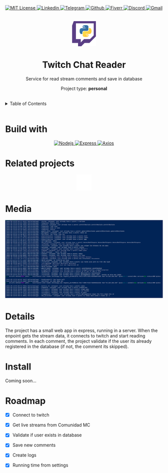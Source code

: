 <div><a href='https://github.com/darideveloper/twitch-chat-reader/blob/master/LICENSE' target='_blank'>
            <img src='https://img.shields.io/github/license/darideveloper/twitch-chat-reader.svg?style=for-the-badge' alt='MIT License' height='30px'/>
        </a><a href='https://www.linkedin.com/in/francisco-dari-hernandez-6456b6181/' target='_blank'>
                <img src='https://img.shields.io/static/v1?style=for-the-badge&message=LinkedIn&color=0A66C2&logo=LinkedIn&logoColor=FFFFFF&label=' alt='Linkedin' height='30px'/>
            </a><a href='https://t.me/darideveloper' target='_blank'>
                <img src='https://img.shields.io/static/v1?style=for-the-badge&message=Telegram&color=26A5E4&logo=Telegram&logoColor=FFFFFF&label=' alt='Telegram' height='30px'/>
            </a><a href='https://github.com/darideveloper' target='_blank'>
                <img src='https://img.shields.io/static/v1?style=for-the-badge&message=GitHub&color=181717&logo=GitHub&logoColor=FFFFFF&label=' alt='Github' height='30px'/>
            </a><a href='https://www.fiverr.com/darideveloper?up_rollout=true' target='_blank'>
                <img src='https://img.shields.io/static/v1?style=for-the-badge&message=Fiverr&color=222222&logo=Fiverr&logoColor=1DBF73&label=' alt='Fiverr' height='30px'/>
            </a><a href='https://discord.com/users/992019836811083826' target='_blank'>
                <img src='https://img.shields.io/static/v1?style=for-the-badge&message=Discord&color=5865F2&logo=Discord&logoColor=FFFFFF&label=' alt='Discord' height='30px'/>
            </a><a href='mailto:darideveloper@gmail.com?subject=Hello Dari Developer' target='_blank'>
                <img src='https://img.shields.io/static/v1?style=for-the-badge&message=Gmail&color=EA4335&logo=Gmail&logoColor=FFFFFF&label=' alt='Gmail' height='30px'/>
            </a></div><div align='center'><br><br><img src='https://github.com/darideveloper/twitch-chat-reader/blob/master/logo.png?raw=true' alt='Twitch Chat Reader' height='80px'/>

# Twitch Chat Reader

Service for read stream comments and save in database

Project type: **personal**

</div><br><details>
            <summary>Table of Contents</summary>
            <ol>
<li><a href='#buildwith'>Build With</a></li>
<li><a href='#relatedprojects'>Related Projects</a></li>
<li><a href='#media'>Media</a></li>
<li><a href='#details'>Details</a></li>
<li><a href='#install'>Install</a></li>
<li><a href='#roadmap'>Roadmap</a></li></ol>
        </details><br>

# Build with

<div align='center'><a href='https://nodejs.org/en' target='_blank'> <img src='https://nodejs.org/static/images/logo.svg' alt='Nodejs' title='Nodejs' height='50px'/> </a><a href='https://expressjs.com/' target='_blank'> <img src='https://cdn.svgporn.com/logos/express.svg' alt='Express' title='Express' height='50px'/> </a><a href='https://axios-http.com/es/' target='_blank'> <img src='https://cdn.svgporn.com/logos/axios.svg' alt='Axios' title='Axios' height='50px'/> </a></div>

# Related projects

<div align='center'><a href='https://github.com/darideveloper/comunidad-mc' target='_blank'> <img src='https://github.com/darideveloper/comunidad-mc/blob/master/app/static/app/imgs/logo_white.png?raw=true' alt='Comunidad MC' title='Comunidad MC' height='50px'/> </a></div>

# Media

![logs](https://github.com/darideveloper/twitch-chat-reader/blob/master/screenshots/logs.PNG?raw=true)

# Details

The project has a small web app in express, running in a server. When the enpoint gets the stream data, it connects to twitch  and start reading comments. 
In each comment, the project validate if the user its already registered in the database (if not, the comment its skipped).

# Install

Coming soon...

# Roadmap

- [x] Connect to twitch
- [x] Get live streams from Comunidad MC
- [x] Validate if user exists in database
- [x] Save new comments
- [x] Create logs
- [x] Running time from settings

